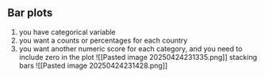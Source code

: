 ## Bar plots
1. you have categorical variable
2. you want a counts or percentages for each country
3. you want another numeric score for each category, and you need to include zero in the plot
![[Pasted image 20250424231335.png]]
stacking bars
![[Pasted image 20250424231428.png]]
